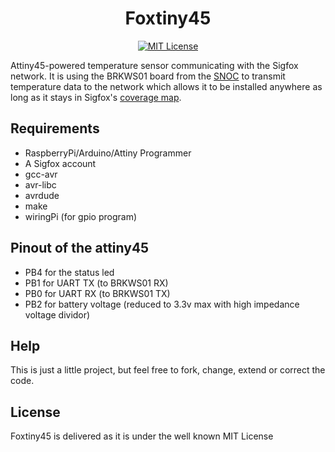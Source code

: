 <h1 align="center">Foxtiny45</h1>

<p align="center">
      <a href="https://scott-hamilton.mit-license.org/"><img alt="MIT License" src="https://img.shields.io/badge/License-MIT-525252.svg?labelColor=292929&logo=creative%20commons&style=for-the-badge" /></a>
</p>

Attiny45-powered temperature sensor communicating with the Sigfox network. It is using the BRKWS01 board from the [SNOC](https://snoc.fr/) to transmit temperature data to the network which allows it to be installed anywhere as long as it stays in Sigfox's [coverage map](https://www.sigfox.com/coverage/).

## Requirements
 - RaspberryPi/Arduino/Attiny Programmer
 - A Sigfox account
 - gcc-avr
 - avr-libc
 - avrdude
 - make
 - wiringPi (for gpio program)

## Pinout of the attiny45
 - PB4 for the status led
 - PB1 for UART TX (to BRKWS01 RX)
 - PB0 for UART RX (to BRKWS01 TX)
 - PB2 for battery voltage (reduced to 3.3v max with high impedance voltage dividor)

## Help
This is just a little project, but feel free to fork, change, extend or correct the code.

## License
Foxtiny45 is delivered as it is under the well known MIT License
